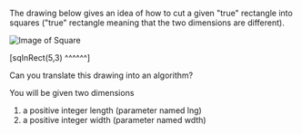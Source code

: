﻿The drawing below gives an idea of how to cut a given "true" rectangle into squares ("true" rectangle meaning that the two dimensions are different).

![Image of Square](https://uc820f63d73abcdf8b990fd40dc8.previews.dropboxusercontent.com/p/thumb/AA3GXQIJEdwKi_1emVO8CmsBSq0Z7bz9dX2kg26jjHIJI_G2p_CTDNldJl56G2o8C0fVWrmyd0Pv_Dv1av3rQdzgOxRfcu8qlhbdlh1PmMOvGyIstYXIx_-_qT7lopsSyyL2Fc9gozAIDrvFn2rUNwo6oBqUy6QAJeWnGqyenFRkl6pOL1Tr9m-ZexZsY6EPaGymhU090jF3HJV1iO45Oa7zYk6mhYKmMFyRstuApiVcP9w6_JlTZaI9_oLFGnZDMogUVcMqgjoqVgmSnvNs1CeKOsLANEJVR6N7zsXm2wbHgKZLmrJE7l8STQRIFI9rkG_Z_Ic_pX9f1uOErafR8nZo8adTHeHTd_VrOok3v2Dvnyqhz_MnWMWTWh257lJcfUK8-3cd_Hyn6mfQLsRZvw63/p.png?fv_content=true&size_mode=5)

[sqInRect(5,3) ^^^^^^]



Can you translate this drawing into an algorithm?

You will be given two dimensions
1. a positive integer length (parameter named lng)
2. a positive integer width (parameter named wdth)
 
